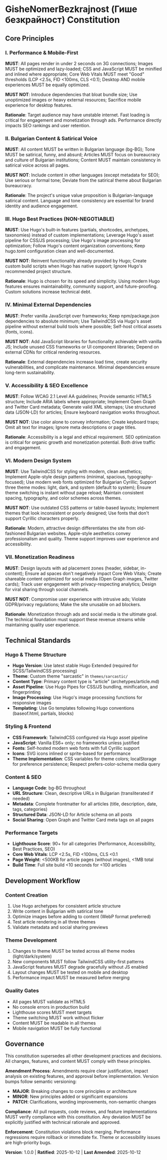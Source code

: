 <!--
SYNC IMPACT REPORT - Constitution Update
=========================================
Version Change: Initial → 1.0.0
Scope: Initial constitution creation for GisheNomerBezkrajnost project

Principles Defined:
  ✅ I. Performance & Mobile-First - Fast loading, optimized for unstable connections
  ✅ II. Bulgarian Content & Satirical Voice - Strict language and tone requirements
  ✅ III. Hugo Best Practices (NON-NEGOTIABLE) - Modern Hugo features, minimal reinvention
  ✅ IV. Minimal External Dependencies - Self-contained, maintainable codebase
  ✅ V. Accessibility & SEO Excellence - WCAG compliance, search optimization
  ✅ VI. Modern Design System - TailwindCSS, Apple-style, theme support
  ✅ VII. Monetization Readiness - Ad-friendly, social media optimized

Templates Requiring Updates:
  ⚠ plan-template.md - Constitution Check gates need Hugo-specific validation
  ⚠ spec-template.md - User stories should align with content/article focus
  ⚠ tasks-template.md - Task categories should reflect Hugo theme development

Follow-up TODOs:
  - Update plan-template.md Constitution Check to validate Hugo structure
  - Ensure spec-template.md examples reflect article/content creation workflows
  - Add Hugo-specific task categories to tasks-template.md (theme, shortcodes, archetypes)

Suggested commit message:
docs: create constitution v1.0.0 for Bulgarian satirical website project
-->

# GisheNomerBezkrajnost (Гише безкрайност) Constitution

## Core Principles

### I. Performance & Mobile-First

**MUST**: All pages render in under 2 seconds on 3G connections; Images MUST be optimized and lazy-loaded; CSS and JavaScript MUST be minified and inlined where appropriate; Core Web Vitals MUST meet "Good" thresholds (LCP <2.5s, FID <100ms, CLS <0.1); Desktop AND mobile experiences MUST be equally optimized.

**MUST NOT**: Introduce dependencies that bloat bundle size; Use unoptimized images or heavy external resources; Sacrifice mobile experience for desktop features.

**Rationale**: Target audience may have unstable internet. Fast loading is critical for engagement and monetization through ads. Performance directly impacts SEO rankings and user retention.

### II. Bulgarian Content & Satirical Voice

**MUST**: All content MUST be written in Bulgarian language (bg-BG); Tone MUST be satirical, funny, and absurd; Articles MUST focus on bureaucracy and culture of Bulgarian institutions; Content MUST maintain consistency in satirical voice across all pages.

**MUST NOT**: Include content in other languages (except metadata for SEO); Use serious or formal tone; Deviate from the satirical theme about Bulgarian bureaucracy.

**Rationale**: The project's unique value proposition is Bulgarian-language satirical content. Language and tone consistency are essential for brand identity and audience engagement.

### III. Hugo Best Practices (NON-NEGOTIABLE)

**MUST**: Use Hugo's built-in features (partials, shortcodes, archetypes, taxonomies) instead of custom implementations; Leverage Hugo's asset pipeline for CSS/JS processing; Use Hugo's image processing for optimization; Follow Hugo's content organization conventions; Keep hugo.toml configuration clean and well-documented.

**MUST NOT**: Reinvent functionality already provided by Hugo; Create custom build scripts when Hugo has native support; Ignore Hugo's recommended project structure.

**Rationale**: Hugo is chosen for its speed and simplicity. Using modern Hugo features ensures maintainability, community support, and future-proofing. Custom solutions increase technical debt.

### IV. Minimal External Dependencies

**MUST**: Prefer vanilla JavaScript over frameworks; Keep npm/package.json dependencies to absolute minimum; Use TailwindCSS via Hugo's asset pipeline without external build tools where possible; Self-host critical assets (fonts, icons).

**MUST NOT**: Add JavaScript libraries for functionality achievable with vanilla JS; Include unused CSS frameworks or UI component libraries; Depend on external CDNs for critical rendering resources.

**Rationale**: External dependencies increase load time, create security vulnerabilities, and complicate maintenance. Minimal dependencies ensure long-term sustainability.

### V. Accessibility & SEO Excellence

**MUST**: Follow WCAG 2.1 Level AA guidelines; Provide semantic HTML5 structure; Include ARIA labels where appropriate; Implement Open Graph and Twitter Card metadata; Generate valid XML sitemaps; Use structured data (JSON-LD) for articles; Ensure keyboard navigation works throughout.

**MUST NOT**: Use color alone to convey information; Create keyboard traps; Omit alt text for images; Ignore meta descriptions or page titles.

**Rationale**: Accessibility is a legal and ethical requirement. SEO optimization is critical for organic growth and monetization potential. Both drive traffic and engagement.

### VI. Modern Design System

**MUST**: Use TailwindCSS for styling with modern, clean aesthetics; Implement Apple-style design patterns (minimal, spacious, typography-focused); Use modern web fonts optimized for Bulgarian Cyrillic; Support three theme modes: light, dark, and system (default to system); Ensure theme switching is instant without page reload; Maintain consistent spacing, typography, and color schemes across themes.

**MUST NOT**: Use outdated CSS patterns or table-based layouts; Implement themes that look inconsistent or poorly designed; Use fonts that don't support Cyrillic characters properly.

**Rationale**: Modern, attractive design differentiates the site from old-fashioned Bulgarian websites. Apple-style aesthetics convey professionalism and quality. Theme support improves user experience and accessibility.

### VII. Monetization Readiness

**MUST**: Design layouts with ad placement zones (header, sidebar, in-content); Ensure ad spaces don't negatively impact Core Web Vitals; Create shareable content optimized for social media (Open Graph images, Twitter cards); Track user engagement with privacy-respecting analytics; Design for viral sharing through social channels.

**MUST NOT**: Compromise user experience with intrusive ads; Violate GDPR/privacy regulations; Make the site unusable on ad blockers.

**Rationale**: Monetization through ads and social media is the ultimate goal. The technical foundation must support these revenue streams while maintaining quality user experience.

## Technical Standards

### Hugo & Theme Structure

- **Hugo Version**: Use latest stable Hugo Extended (required for SCSS/TailwindCSS processing)
- **Theme**: Custom theme "sarcastic" in `themes/sarcastic/`
- **Content Type**: Primary content type is "article" (archetypes/article.md)
- **Asset Pipeline**: Use Hugo Pipes for CSS/JS bundling, minification, and fingerprinting
- **Image Processing**: Use Hugo's image processing functions for responsive images
- **Templating**: Use Go templates following Hugo conventions (baseof.html, partials, blocks)

### Styling & Frontend

- **CSS Framework**: TailwindCSS configured via Hugo asset pipeline
- **JavaScript**: Vanilla ES6+ only; no frameworks unless justified
- **Fonts**: Self-hosted modern web fonts with full Cyrillic support
- **Icons**: SVG icons inlined or sprite-based for performance
- **Theme Implementation**: CSS variables for theme colors; localStorage for preference persistence; Respect prefers-color-scheme media query

### Content & SEO

- **Language Code**: bg-BG throughout
- **URL Structure**: Clean, descriptive URLs in Bulgarian (transliterated if needed)
- **Metadata**: Complete frontmatter for all articles (title, description, date, tags, categories)
- **Structured Data**: JSON-LD for Article schema on all posts
- **Social Sharing**: Open Graph and Twitter Card meta tags on all pages

### Performance Targets

- **Lighthouse Score**: 90+ for all categories (Performance, Accessibility, Best Practices, SEO)
- **Core Web Vitals**: LCP <2.5s, FID <100ms, CLS <0.1
- **Page Weight**: <500KB for article pages (without images), <1MB total
- **Build Time**: Full site build <10 seconds for <100 articles

## Development Workflow

### Content Creation

1. Use Hugo archetypes for consistent article structure
2. Write content in Bulgarian with satirical tone
3. Optimize images before adding to content (WebP format preferred)
4. Test article rendering in all three themes
5. Validate metadata and social sharing previews

### Theme Development

1. Changes to theme MUST be tested across all theme modes (light/dark/system)
2. New components MUST follow TailwindCSS utility-first patterns
3. JavaScript features MUST degrade gracefully without JS enabled
4. Layout changes MUST be tested on mobile and desktop
5. Performance impact MUST be measured before merging

### Quality Gates

- All pages MUST validate as HTML5
- No console errors in production build
- Lighthouse scores MUST meet targets
- Theme switching MUST work without flicker
- Content MUST be readable in all themes
- Mobile navigation MUST be fully functional

## Governance

This constitution supersedes all other development practices and decisions. All changes, features, and content MUST comply with these principles.

**Amendment Process**: Amendments require clear justification, impact analysis on existing features, and approval before implementation. Version bumps follow semantic versioning:

- **MAJOR**: Breaking changes to core principles or architecture
- **MINOR**: New principles added or significant expansions
- **PATCH**: Clarifications, wording improvements, non-semantic changes

**Compliance**: All pull requests, code reviews, and feature implementations MUST verify compliance with this constitution. Any deviation MUST be explicitly justified with technical rationale and approved.

**Enforcement**: Constitution violations block merging. Performance regressions require rollback or immediate fix. Theme or accessibility issues are high-priority bugs.

**Version**: 1.0.0 | **Ratified**: 2025-10-12 | **Last Amended**: 2025-10-12
